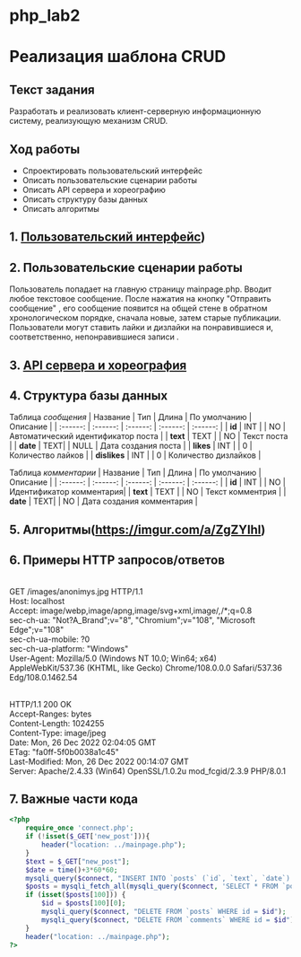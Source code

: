 # php_lab2
# Реализация шаблона CRUD
## Текст задания
Разработать и реализовать клиент-серверную информационную систему, реализующую механизм CRUD.
## Ход работы
- Спроектировать пользовательский интерфейс
- Описать пользовательские сценарии работы
- Описать API сервера и хореографию
- Описать структуру базы данных
- Описать алгоритмы
## 1. [Пользовательский интерфейс](https://imgur.com/a/bP4GdqL))
## 2. Пользовательские сценарии работы
Пользователь попадает на главную страницу mainpage.php. Вводит любое текстовое сообщение. После нажатия на кнопку "Отправить сообщение" , его сообщение появится на общей стене в обратном хронологическом порядке, сначала новые, затем старые публикации. Пользователи могут ставить лайки и дизлайки на понравившиеся и, соответственно, непонравившиеся записи .
## 3. [API сервера и хореография](https://imgur.com/a/CpaoyFL)
## 4. Структура базы данных

Таблица *сообщения*
| Название | Тип | Длина | По умолчанию | Описание |
| :------: | :------: | :------: | :------: | :------: |
| **id** | INT  |  | NO | Автоматический идентификатор поста |
| **text** | TEXT |  | NO | Текст поста |
| **date** | TEXT|  | NULL | Дата создания поста |
| **likes** | INT |  | 0 | Количество лайков |
| **dislikes** | INT |   | 0 | Количество дизлайков |

Таблица *комментарии*
| Название | Тип | Длина | По умолчанию | Описание |
| :------: | :------: | :------: | :------: | :------: |
| **id** | INT  |  | NO | Идентификатор комментария|
| **text** | TEXT |  | NO | Текст комментрия |
| **date** | TEXT|  | NO | Дата создания комментария |

## 5. Алгоритмы(https://imgur.com/a/ZgZYIhl)
## 6. Примеры HTTP запросов/ответов
<br>GET /images/anonimys.jpg HTTP/1.1
<br>Host: localhost
<br>Accept: image/webp,image/apng,image/svg+xml,image/*,*/*;q=0.8
<br>sec-ch-ua: "Not?A_Brand";v="8", "Chromium";v="108", "Microsoft Edge";v="108"
<br>sec-ch-ua-mobile: ?0
<br>sec-ch-ua-platform: "Windows"
<br>User-Agent: Mozilla/5.0 (Windows NT 10.0; Win64; x64) AppleWebKit/537.36 (KHTML, like Gecko) Chrome/108.0.0.0 Safari/537.36 Edg/108.0.1462.54

<br>HTTP/1.1 200 OK
<br>Accept-Ranges: bytes
<br>Content-Length: 1024255
<br>Content-Type: image/jpeg
<br>Date: Mon, 26 Dec 2022 02:04:05 GMT
<br>ETag: "fa0ff-5f0b0038a1c45"
<br>Last-Modified: Mon, 26 Dec 2022 00:14:07 GMT
<br>Server: Apache/2.4.33 (Win64) OpenSSL/1.0.2u mod_fcgid/2.3.9 PHP/8.0.1
## 7. Важные части кода
```PHP
<?php
    require_once 'connect.php';
    if (!isset($_GET['new_post'])){
        header("location: ../mainpage.php");
    }
    $text = $_GET["new_post"];
    $date = time()+3*60*60;
    mysqli_query($connect, "INSERT INTO `posts` (`id`, `text`, `date`) VALUES (NULL, '$text', '$date')");
    $posts = mysqli_fetch_all(mysqli_query($connect, 'SELECT * FROM `posts` ORDER BY `id` DESC'));
    if (isset($posts[100])) {
        $id = $posts[100][0];
        mysqli_query($connect, "DELETE FROM `posts` WHERE id = $id");
        mysqli_query($connect, "DELETE FROM `comments` WHERE id = $id");
    }
    header("location: ../mainpage.php");
?>
```
